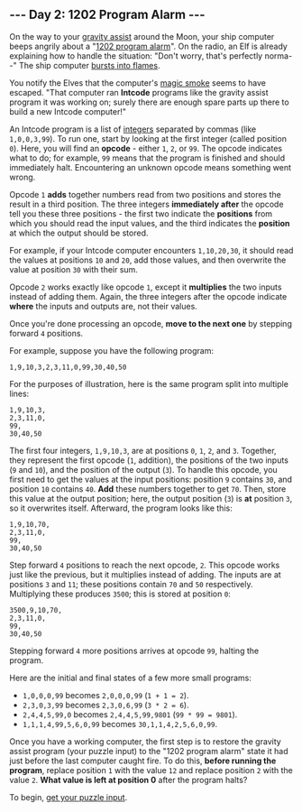 ## --- Day 2: 1202 Program Alarm ---

On the way to your [gravity assist][] around the Moon, your ship computer beeps
angrily about a "[1202 program alarm][]". On the radio, an Elf is already
explaining how to handle the situation: "Don't worry, that's perfectly norma--"
The ship computer [bursts into flames][].

You notify the Elves that the computer's [magic smoke][] seems to have escaped.
"That computer ran **Intcode** programs like the gravity assist program it was
working on; surely there are enough spare parts up there to build a new Intcode
computer!"

An Intcode program is a list of [integers][] separated by commas (like
`1,0,0,3,99`).  To run one, start by looking at the first integer (called
position `0`). Here, you will find an **opcode** - either `1`, `2`, or `99`.
The opcode indicates what to do; for example, `99` means that the program is
finished and should immediately halt.  Encountering an unknown opcode means
something went wrong.

Opcode `1` **adds** together numbers read from two positions and stores the
result in a third position. The three integers **immediately after** the opcode
tell you these three positions - the first two indicate the **positions** from
which you should read the input values, and the third indicates the
**position** at which the output should be stored.

For example, if your Intcode computer encounters `1,10,20,30`, it should read
the values at positions `10` and `20`, add those values, and then overwrite the
value at position `30` with their sum.

Opcode `2` works exactly like opcode `1`, except it **multiplies** the two
inputs instead of adding them. Again, the three integers after the opcode
indicate **where** the inputs and outputs are, not their values.

Once you're done processing an opcode, **move to the next one** by stepping
forward `4` positions.

For example, suppose you have the following program:

    1,9,10,3,2,3,11,0,99,30,40,50

For the purposes of illustration, here is the same program split into multiple
lines:

    1,9,10,3,
    2,3,11,0,
    99,
    30,40,50

The first four integers, `1,9,10,3`, are at positions `0`, `1`, `2`, and `3`.
Together, they represent the first opcode (`1`, addition), the positions of the
two inputs (`9` and `10`), and the position of the output (`3`). To handle this
opcode, you first need to get the values at the input positions: position `9`
contains `30`, and position `10` contains `40`. **Add** these numbers together
to get `70`.  Then, store this value at the output position; here, the output
position (`3`) is **at** position `3`, so it overwrites itself. Afterward, the
program looks like this:

    1,9,10,70,
    2,3,11,0,
    99,
    30,40,50

Step forward `4` positions to reach the next opcode, `2`. This opcode works
just like the previous, but it multiplies instead of adding. The inputs are at
positions `3` and `11`; these positions contain `70` and `50` respectively.
Multiplying these produces `3500`; this is stored at position `0`:

    3500,9,10,70,
    2,3,11,0,
    99,
    30,40,50

Stepping forward `4` more positions arrives at opcode `99`, halting the
program.

Here are the initial and final states of a few more small programs:

* `1,0,0,0,99` becomes `2,0,0,0,99` (`1 + 1 = 2`).
* `2,3,0,3,99` becomes `2,3,0,6,99` (`3 * 2 = 6`).
* `2,4,4,5,99,0` becomes `2,4,4,5,99,9801` (`99 * 99 = 9801`).
* `1,1,1,4,99,5,6,0,99` becomes `30,1,1,4,2,5,6,0,99`.

Once you have a working computer, the first step is to restore the gravity
assist program (your puzzle input) to the "1202 program alarm" state it had
just before the last computer caught fire. To do this,
**before running the program**, replace position `1` with the value `12` and
replace position `2` with the value `2`. **What value is left at position 0**
after the program halts?

To begin, [get your puzzle input](input.txt).

[gravity assist]: https://en.wikipedia.org/wiki/Gravity_assist
[1202 program alarm]: https://www.hq.nasa.gov/alsj/a11/a11.landing.html#1023832
[bursts into flames]: https://en.wikipedia.org/wiki/Halt_and_Catch_Fire
[magic smoke]: https://en.wikipedia.org/wiki/Magic_smoke
[integers]: https://en.wikipedia.org/wiki/Integer
